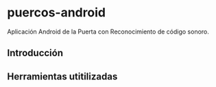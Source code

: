 # puercos-android
Aplicación Android de la Puerta con Reconocimiento de código sonoro.

## Introducción

## Herramientas utitilizadas

## 